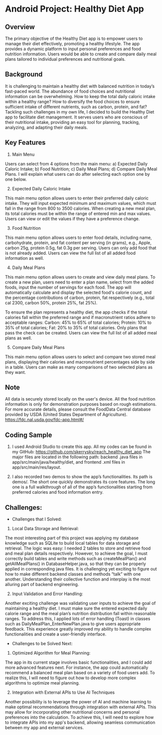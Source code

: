 # Android Project: Healthy Diet App


## Overview


The primary objective of the Healthy Diet app is to empower users to manage their diet effectively, promoting a healthy lifestyle. The app provides a dynamic platform to input personal preferences and food nutrition information. Users would be able to create and compare daily meal plans tailored to individual preferences and nutritional goals.


## Background


It is challenging to maintain a healthy diet with balanced nutrition in today’s fast-paced world. The abundance of food choices and nutritional information can be overwhelming. How to keep the total daily caloric intake within a healthy range? How to diversify the food choices to ensure sufficient intake of different nutrients, such as carbon, protein, and fat? Tackling such challenges in my own life, I decided to build the Healthy Diet app to facilitate diet management. It serves users who are conscious of their nutritional intake, providing an easy tool for planning, tracking, analyzing, and adapting their daily meals.


## Key Features


1. Main Menu


Users can select from 4 options from the main menu: a) Expected Daily Caloric Intake; b) Food Nutrition; c) Daily Meal Plans; d) Compare Daily Meal Plans. I will explain what users can do after selecting each option one by one below. 


2. Expected Daily Caloric Intake


This main menu option allows users to enter their preferred daily caloric intake. They will input expected minimum and maximum values, which must fall in the range from 800 to 3500 calories. When creating a new meal plan, its total calories must be within the range of entered min and max values. Users can view or edit the values if they have a preference change. 


3. Food Nutrition 


This main menu option allows users to enter food details, including name, carbohydrate, protein, and fat content per serving (in grams), e.g., Apple, carbon 25g, protein 0.5g, fat 0.3g per serving. Users can only add food that is not already added. Users can view the full list of all added food information as well.


4. Daily Meal Plans


This main menu option allows users to create and view daily meal plans. To create a new plan, users need to enter a plan name, select from the added foods, input the number of servings for each food. The app will automatically calculate and display the selected food's calorie count, and the percentage contributions of carbon, protein, fat respectively (e.g., total cal 2300, carbon 50%, protein 25%, fat 25%). 


To ensure the plan represents a healthy diet, the app checks if the total calories fall within the preferred range and if macronutrient ratios adhere to acceptable ranges: Carbon: 45% to 65% of total calories; Protein: 10% to 35% of total calories; Fat: 20% to 35% of total calories. Only plans that pass the check can be created. Users can view the full list of all added meal plans as well.


5. Compare Daily Meal Plans


This main menu option allows users to select and compare two stored meal plans, displaying their calories and macronutrient percentages side by side in a table. Users can make as many comparisons of two selected plans as they want. 



## Note


All data is securely stored locally on the user's device. All the food nutrition information is only for demonstration purposes based on rough estimations. For more accurate details, please consult the FoodData Central database provided by USDA (United States Department of Agriculture). https://fdc.nal.usda.gov/fdc-app.html#/


## Coding Sample


1. I used Android Studio to create this app. All my codes can be found in my GitHub: https://github.com/skerrysky/reach_healthy_diet_app
The major files are located in the following path: backend .java files in app/src/main/java/healthy/diet, and frontend .xml files in app/src/main/res/layout. 

2. I also recorded two demos to show the app’s functionalities. Its path is demos/. The short one quickly demonstrates its core features. The long one is a full walkthrough of all of the app’s functionalities starting from preferred calories and food information entry. 


## Challenges: 


- Challenges that I Solved:


1. Local Data Storage and Retrieval:


The most interesting part of this project was applying my database knowledge such as SQLite to build local tables for data storage and retrieval. The logic was easy: I needed 2 tables to store and retrieve food and meal plan details respectively. However, to achieve the goal, I must correctly build tables and write methods such as createMealPlan() and getAllMealPlans() in DatabaseHelper.java, so that they can be properly applied in corresponding java files. It is challenging yet exciting to figure out how to make different backend classes and methods “talk” with one another. Understanding their collective function and interplay is the most alluring part of backend engineering.


2. Input Validation and Error Handling:


Another exciting challenge was validating user inputs to achieve the goal of maintaining a healthy diet. I must make sure the entered expected daily calorie range and the meal plan’s nutrition distribution fall within reasonable ranges. To address this, I applied lots of error handling (Toast) in classes such as DailyMealPlan_EnterNewPlan.java to give users appropriate feedback. This experience greatly improved my ability to handle complex functionalities and create a user-friendly interface.


- Challenges to be Solved Next:


1. Optimized Algorithm for Meal Planning:


The app in its current stage involves basic functionalities, and I could add more advanced features next. For instance, the app could automatically recommend a balanced meal plan based on a variety of food users add. To realize this, I will need to figure out how to develop more complex algorithms to optimize meal planning. 


2. Integration with External APIs to Use AI Techniques


Another possibility is to leverage the power of AI and machine learning to make optimal recommendations through integration with external APIs. This may allow for incorporating other nutritional concerns and personal preferences into the calculation. To achieve this, I will need to explore how to integrate APIs into my app's backend, allowing seamless communication between my app and external services.
